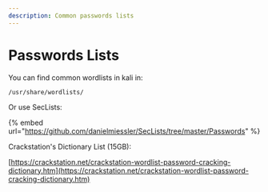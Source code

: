 ```yaml
---
description: Common passwords lists
---
```


# Passwords Lists

You can find common wordlists in kali in:

`/usr/share/wordlists/`

Or use SecLists:

{% embed url="https://github.com/danielmiessler/SecLists/tree/master/Passwords" %}

Crackstation's Dictionary List \(15GB\):

[https://crackstation.net/crackstation-wordlist-password-cracking-dictionary.htm](https://crackstation.net/crackstation-wordlist-password-cracking-dictionary.htm)

